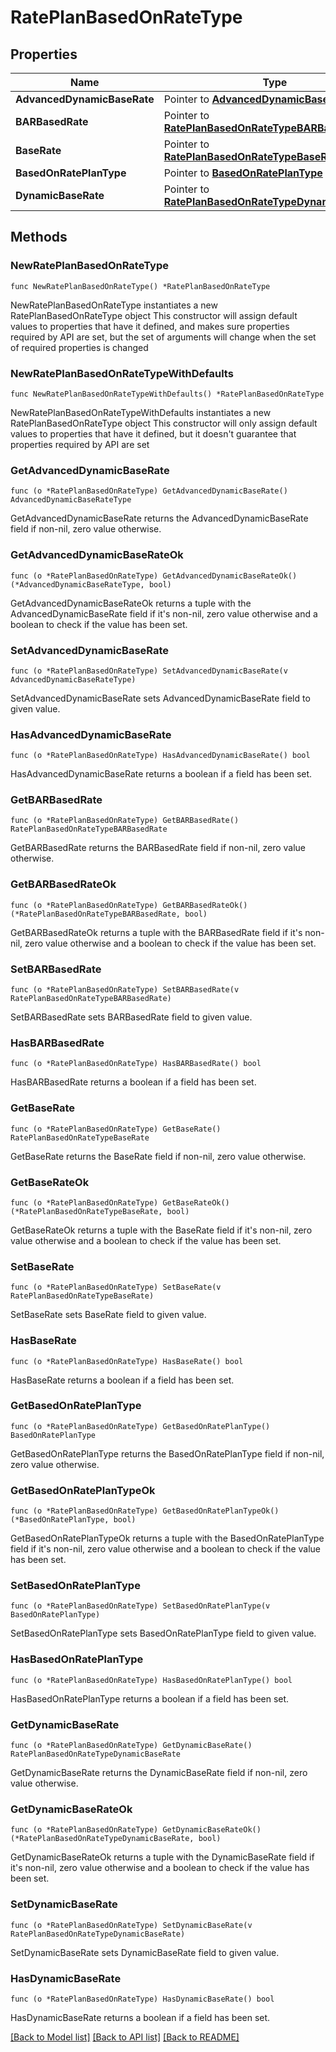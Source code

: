 # RatePlanBasedOnRateType

## Properties

Name | Type | Description | Notes
------------ | ------------- | ------------- | -------------
**AdvancedDynamicBaseRate** | Pointer to [**AdvancedDynamicBaseRateType**](AdvancedDynamicBaseRateType.md) |  | [optional] 
**BARBasedRate** | Pointer to [**RatePlanBasedOnRateTypeBARBasedRate**](RatePlanBasedOnRateTypeBARBasedRate.md) |  | [optional] 
**BaseRate** | Pointer to [**RatePlanBasedOnRateTypeBaseRate**](RatePlanBasedOnRateTypeBaseRate.md) |  | [optional] 
**BasedOnRatePlanType** | Pointer to [**BasedOnRatePlanType**](BasedOnRatePlanType.md) |  | [optional] 
**DynamicBaseRate** | Pointer to [**RatePlanBasedOnRateTypeDynamicBaseRate**](RatePlanBasedOnRateTypeDynamicBaseRate.md) |  | [optional] 

## Methods

### NewRatePlanBasedOnRateType

`func NewRatePlanBasedOnRateType() *RatePlanBasedOnRateType`

NewRatePlanBasedOnRateType instantiates a new RatePlanBasedOnRateType object
This constructor will assign default values to properties that have it defined,
and makes sure properties required by API are set, but the set of arguments
will change when the set of required properties is changed

### NewRatePlanBasedOnRateTypeWithDefaults

`func NewRatePlanBasedOnRateTypeWithDefaults() *RatePlanBasedOnRateType`

NewRatePlanBasedOnRateTypeWithDefaults instantiates a new RatePlanBasedOnRateType object
This constructor will only assign default values to properties that have it defined,
but it doesn't guarantee that properties required by API are set

### GetAdvancedDynamicBaseRate

`func (o *RatePlanBasedOnRateType) GetAdvancedDynamicBaseRate() AdvancedDynamicBaseRateType`

GetAdvancedDynamicBaseRate returns the AdvancedDynamicBaseRate field if non-nil, zero value otherwise.

### GetAdvancedDynamicBaseRateOk

`func (o *RatePlanBasedOnRateType) GetAdvancedDynamicBaseRateOk() (*AdvancedDynamicBaseRateType, bool)`

GetAdvancedDynamicBaseRateOk returns a tuple with the AdvancedDynamicBaseRate field if it's non-nil, zero value otherwise
and a boolean to check if the value has been set.

### SetAdvancedDynamicBaseRate

`func (o *RatePlanBasedOnRateType) SetAdvancedDynamicBaseRate(v AdvancedDynamicBaseRateType)`

SetAdvancedDynamicBaseRate sets AdvancedDynamicBaseRate field to given value.

### HasAdvancedDynamicBaseRate

`func (o *RatePlanBasedOnRateType) HasAdvancedDynamicBaseRate() bool`

HasAdvancedDynamicBaseRate returns a boolean if a field has been set.

### GetBARBasedRate

`func (o *RatePlanBasedOnRateType) GetBARBasedRate() RatePlanBasedOnRateTypeBARBasedRate`

GetBARBasedRate returns the BARBasedRate field if non-nil, zero value otherwise.

### GetBARBasedRateOk

`func (o *RatePlanBasedOnRateType) GetBARBasedRateOk() (*RatePlanBasedOnRateTypeBARBasedRate, bool)`

GetBARBasedRateOk returns a tuple with the BARBasedRate field if it's non-nil, zero value otherwise
and a boolean to check if the value has been set.

### SetBARBasedRate

`func (o *RatePlanBasedOnRateType) SetBARBasedRate(v RatePlanBasedOnRateTypeBARBasedRate)`

SetBARBasedRate sets BARBasedRate field to given value.

### HasBARBasedRate

`func (o *RatePlanBasedOnRateType) HasBARBasedRate() bool`

HasBARBasedRate returns a boolean if a field has been set.

### GetBaseRate

`func (o *RatePlanBasedOnRateType) GetBaseRate() RatePlanBasedOnRateTypeBaseRate`

GetBaseRate returns the BaseRate field if non-nil, zero value otherwise.

### GetBaseRateOk

`func (o *RatePlanBasedOnRateType) GetBaseRateOk() (*RatePlanBasedOnRateTypeBaseRate, bool)`

GetBaseRateOk returns a tuple with the BaseRate field if it's non-nil, zero value otherwise
and a boolean to check if the value has been set.

### SetBaseRate

`func (o *RatePlanBasedOnRateType) SetBaseRate(v RatePlanBasedOnRateTypeBaseRate)`

SetBaseRate sets BaseRate field to given value.

### HasBaseRate

`func (o *RatePlanBasedOnRateType) HasBaseRate() bool`

HasBaseRate returns a boolean if a field has been set.

### GetBasedOnRatePlanType

`func (o *RatePlanBasedOnRateType) GetBasedOnRatePlanType() BasedOnRatePlanType`

GetBasedOnRatePlanType returns the BasedOnRatePlanType field if non-nil, zero value otherwise.

### GetBasedOnRatePlanTypeOk

`func (o *RatePlanBasedOnRateType) GetBasedOnRatePlanTypeOk() (*BasedOnRatePlanType, bool)`

GetBasedOnRatePlanTypeOk returns a tuple with the BasedOnRatePlanType field if it's non-nil, zero value otherwise
and a boolean to check if the value has been set.

### SetBasedOnRatePlanType

`func (o *RatePlanBasedOnRateType) SetBasedOnRatePlanType(v BasedOnRatePlanType)`

SetBasedOnRatePlanType sets BasedOnRatePlanType field to given value.

### HasBasedOnRatePlanType

`func (o *RatePlanBasedOnRateType) HasBasedOnRatePlanType() bool`

HasBasedOnRatePlanType returns a boolean if a field has been set.

### GetDynamicBaseRate

`func (o *RatePlanBasedOnRateType) GetDynamicBaseRate() RatePlanBasedOnRateTypeDynamicBaseRate`

GetDynamicBaseRate returns the DynamicBaseRate field if non-nil, zero value otherwise.

### GetDynamicBaseRateOk

`func (o *RatePlanBasedOnRateType) GetDynamicBaseRateOk() (*RatePlanBasedOnRateTypeDynamicBaseRate, bool)`

GetDynamicBaseRateOk returns a tuple with the DynamicBaseRate field if it's non-nil, zero value otherwise
and a boolean to check if the value has been set.

### SetDynamicBaseRate

`func (o *RatePlanBasedOnRateType) SetDynamicBaseRate(v RatePlanBasedOnRateTypeDynamicBaseRate)`

SetDynamicBaseRate sets DynamicBaseRate field to given value.

### HasDynamicBaseRate

`func (o *RatePlanBasedOnRateType) HasDynamicBaseRate() bool`

HasDynamicBaseRate returns a boolean if a field has been set.


[[Back to Model list]](../README.md#documentation-for-models) [[Back to API list]](../README.md#documentation-for-api-endpoints) [[Back to README]](../README.md)


